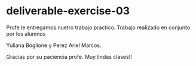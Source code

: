 # deliverable-exercise-03

Profe le entregamos nuetro trabajo practico. 
Trabajo realizado en conjunto por los alumnos 

Yuliana Boglione y Perez Ariel Marcos.

Gracias por su paciencia profe. Muy lindas clases!!
